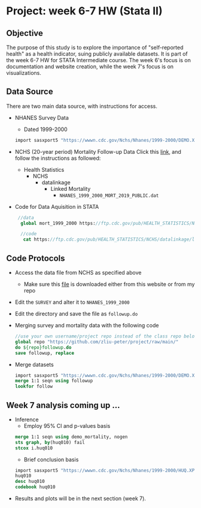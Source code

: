 # Project: week 6-7 HW (Stata II)

## Objective

The purpose of this study is to explore the importance of "self-reported health" as a health indicator, suing publicly available datasets. It is part of the week 6-7 HW for STATA Intermediate course. The week 6's focus is on documentation and website creation, while the week 7's focus is on visualizations.

## Data Source

There are two main data source, with instructions for access.

+ NHANES Survey Data
  - Dated 1999-2000
  ```stata
  import sasxport5 "https://wwwn.cdc.gov/Nchs/Nhanes/1999-2000/DEMO.XPT", clear
  ```

+ NCHS (20-year period) Mortality Follow-up Data
  Click this [link](https://ftp.cdc.gov/pub/), and follow the instructions as followed:
  - Health Statistics
    - NCHS
      - datalinkage
        - Linked Mortality
          - ```NHANES_1999_2000_MORT_2019_PUBLIC.dat```
  
+ Code for Data Aquisition in STATA          
   ```stata
    //data
     global mort_1999_2000 https://ftp.cdc.gov/pub/HEALTH_STATISTICS/NCHS/datalinkage/linked_mortality/NHANES_1999_2000_MORT_2019_PUBLIC.dat

     //code
      cat https://ftp.cdc.gov/pub/HEALTH_STATISTICS/NCHS/datalinkage/linked_mortality/Stata_ReadInProgramAllSurveys.do
   ```

## Code Protocols
+ Access the data file from NCHS as specified above
  - Make sure this [file](https://ftp.cdc.gov/pub/HEALTH_STATISTICS/NCHS/datalinkage/linked_mortality/NHANES_1999_2000_MORT_2019_PUBLIC.dat) is downloaded either from this website or from my repo

+ Edit the `SURVEY` and alter it to `NHANES_1999_2000`

+ Edit the directory and save the file as `followup.do`

+ Merging survey and mortality data with the following code
  
  ```stata
  //use your own username/project repo instead of the class repo below
  global repo "https://github.com/zliu-peter/project/raw/main/"
  do ${repo}followup.do
  save followup, replace
  ```

+ Merge datasets
  ```stata
  import sasxport5 "https://wwwn.cdc.gov/Nchs/Nhanes/1999-2000/DEMO.XPT", clear
  merge 1:1 seqn using followup
  lookfor follow
  ```

## Week 7 analysis coming up ...

+ Inference
  - Employ 95% CI and p-values basis
  ```stata
  merge 1:1 seqn using demo_mortality, nogen
  sts graph, by(huq010) fail
  stcox i.huq010
  ```
  - Brief conclusion basis
  ```stata
  import sasxport5 "https://wwwn.cdc.gov/Nchs/Nhanes/1999-2000/HUQ.XPT", clear 
  huq010 
  desc huq010
  codebook huq010
  ```
+ Results and plots will be in the next section (week 7).

